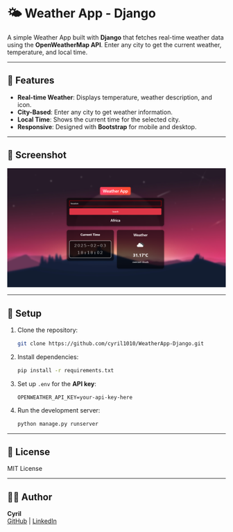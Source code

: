 
# 🌤️ Weather App - Django

A simple Weather App built with **Django** that fetches real-time weather data using the **OpenWeatherMap API**. Enter any city to get the current weather, temperature, and local time.

---

## 🚀 Features

- **Real-time Weather**: Displays temperature, weather description, and icon.
- **City-Based**: Enter any city to get weather information.
- **Local Time**: Shows the current time for the selected city.
- **Responsive**: Designed with **Bootstrap** for mobile and desktop.

---

## 📸 Screenshot

![Weather App Screenshot](Screenshot/image1.png)

---

## 🔧 Setup

1. Clone the repository:
   ```bash
   git clone https://github.com/cyril1010/WeatherApp-Django.git
   ```

2. Install dependencies:
   ```bash
   pip install -r requirements.txt
   ```

3. Set up `.env` for the **API key**:
   ```
   OPENWEATHER_API_KEY=your-api-key-here
   ```

4. Run the development server:
   ```bash
   python manage.py runserver
   ```

---

## 📜 License

MIT License

---

## 👨‍💻 Author

**Cyril**  
[GitHub](https://github.com/cyril1010) | [LinkedIn](https://www.linkedin.com/in/cyril-k-u/)
